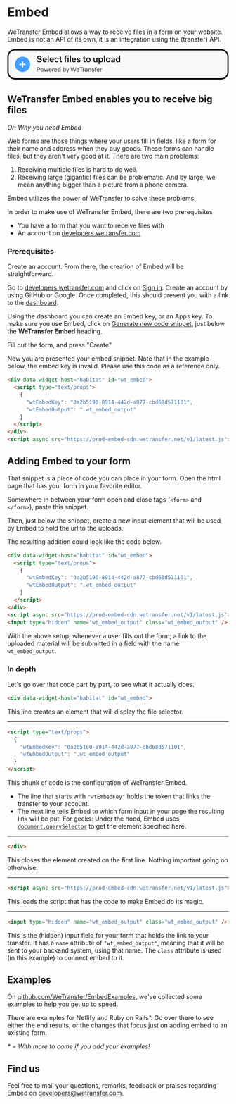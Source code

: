 # Embed

WeTransfer Embed allows a way to receive files in a form on your website. Embed is not an API of its own, it is an integration using the (transfer) API.

![Embed example image](images/EmbedInAForm.png)

## WeTransfer Embed enables you to receive big files

_Or: Why you need Embed_

Web forms are those things where your users fill in fields, like a form for their name and address when they buy goods.
These forms can handle files, but they aren't very good at it. There are two main problems:

1. Receiving multiple files is hard to do well.
1. Receiving large (gigantic) files can be problematic. And by large, we mean anything bigger than
  a picture from a phone camera.

Embed utilizes the power of WeTransfer to solve these problems.

In order to make use of WeTransfer Embed, there are two prerequisites

* You have a form that you want to receive files with
* An account on <a target="_top" href="https://developers.wetransfer.com">developers.wetransfer.com</a>

### Prerequisites

Create an account. From there, the creation of Embed will be straightforward.

Go to <a target="_top" href="https://developers.wetransfer.com">developers.wetransfer.com</a> and click
on <a target="_top" href="https://developers.wetransfer.com/sign-up">Sign in</a>. Create an account by
using GitHub or Google. Once completed, this should present you with a link to
the <a target="_top" href="https://developers.wetransfer.com/dashboard">dashboard</a>.

Using the dashboard you can create an Embed key, or an Apps key. To make sure
you use Embed, click on
<a target="_top" href="https://developers.wetransfer.com/dashboard/embed_keys/new">Generate new code snippet</a>,
just below the **WeTransfer Embed** heading.

Fill out the form, and press "Create".

Now you are presented your embed snippet. Note that in the example below, the embed key is invalid.
Please use this code as a reference only.

```html
<div data-widget-host="habitat" id="wt_embed">
  <script type="text/props">
    {
      "wtEmbedKey": "0a2b5190-8914-442d-a877-cbd68d571101",
      "wtEmbedOutput": ".wt_embed_output"
    }
  </script>
</div>
<script async src="https://prod-embed-cdn.wetransfer.net/v1/latest.js"></script>
```

## Adding Embed to your form

That snippet is a piece of code you can place in your form. Open the html page that has your form in your favorite editor.

Somewhere in between your form open and close tags (`<form>` and `</form>`), paste this snippet.

Then, just below the snippet, create a new input element that will be used by Embed to hold the url to the uploads.

The resulting addition could look like the code below.

```html
<div data-widget-host="habitat" id="wt_embed">
  <script type="text/props">
    {
      "wtEmbedKey": "0a2b5190-8914-442d-a877-cbd68d571101",
      "wtEmbedOutput": ".wt_embed_output"
    }
  </script>
</div>
<script async src="https://prod-embed-cdn.wetransfer.net/v1/latest.js"></script>
<input type="hidden" name="wt_embed_output" class="wt_embed_output" />
```

With the above setup, whenever a user fills out the form; a link to the uploaded material will be submitted in a field with the name `wt_embed_output`.

### In depth

Let's go over that code part by part, to see what it actually does.

```html
<div data-widget-host="habitat" id="wt_embed">
```

This line creates an element that will display the file selector.

----

```html
<script type="text/props">
  {
    "wtEmbedKey": "0a2b5190-8914-442d-a877-cbd68d571101",
    "wtEmbedOutput": ".wt_embed_output"
  }
</script>
```

This chunk of code is the configuration of WeTransfer Embed.

* The line that starts with `"wtEmbedKey"` holds the token that links the transfer to your account.
* The next line tells Embed to which form input in your page the resulting link will be put. For geeks: Under the hood, Embed uses <a target="_top" href="https://developer.mozilla.org/en-US/docs/Web/API/Document/querySelector">`document.querySelector`</a> to get the element specified here.

---


```html
</div>
```

This closes the element created on the first line. Nothing important going on otherwise.

---

```html
<script async src="https://prod-embed-cdn.wetransfer.net/v1/latest.js"></script>
```

This loads the script that has the code to make Embed do its magic.

---

```html
<input type="hidden" name="wt_embed_output" class="wt_embed_output" />
```

This is the (hidden) input field for your form that holds the link to your transfer. It has a `name` attribute of `"wt_embed_output"`, meaning that it will be sent to your backend system, using that name. The `class` attribute is used (in this example) to connect embed to it.

## Examples

On <a target="_top" href="https://github.com/WeTransfer/EmbedExamples">github.com/WeTransfer/EmbedExamples</a>, we've collected some examples to help you get up to speed.

There are examples for Netlify and Ruby on Rails*. Go over there to see either the end results, or the changes that focus just on adding embed to an existing form.

_* = With more to come if you add your examples!_

## Find us

Feel free to mail your questions, remarks, feedback or praises regarding Embed on [developers@wetransfer.com](mailto:developers@wetransfer.com).
